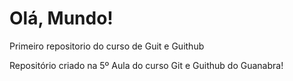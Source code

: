 # Olá, Mundo!
 Primeiro repositorio do curso de Guit e Guithub

Repositório criado na 5º Aula do curso Git e Guithub do Guanabra!
